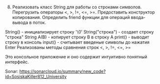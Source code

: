 8. Реализовать класс String для работы со строками символов. Перегрузить операторы <, >, !=, <=, >=. Предоставить конструктор копирования. Определить friend функции для операций ввода-вывода в поток.



String() - инициализирует строку '\0'
String("строка") - создает строку "строка"
String A(B) - копирует строку B в строку A
print() - выводит строку в консоль
input() - считывает введеные символы до нажатия Enter
Реализованы методы сравнения строк <, >, !=, <=, >=

Это консольное приложение и оно содержит интуитивно понятный интерфейс.

Sonar: https://sonarcloud.io/summary/new_code?id=SosiskaKiller812_University

